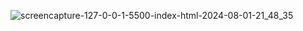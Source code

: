 ![screencapture-127-0-0-1-5500-index-html-2024-08-01-21_48_35](https://github.com/user-attachments/assets/5690c8c1-16ca-4ebd-8188-e2588222262f)
